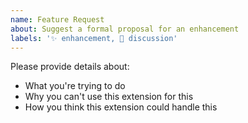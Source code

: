 ```yaml
---
name: Feature Request
about: Suggest a formal proposal for an enhancement
labels: '✨ enhancement, 💬 discussion'
---
```


Please provide details about:

* What you're trying to do
* Why you can't use this extension for this
* How you think this extension could handle this
